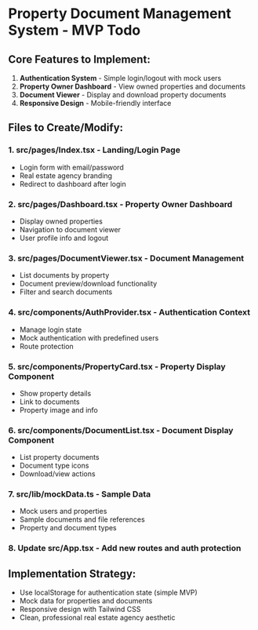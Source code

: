 # Property Document Management System - MVP Todo

## Core Features to Implement:
1. **Authentication System** - Simple login/logout with mock users
2. **Property Owner Dashboard** - View owned properties and documents
3. **Document Viewer** - Display and download property documents
4. **Responsive Design** - Mobile-friendly interface

## Files to Create/Modify:

### 1. **src/pages/Index.tsx** - Landing/Login Page
- Login form with email/password
- Real estate agency branding
- Redirect to dashboard after login

### 2. **src/pages/Dashboard.tsx** - Property Owner Dashboard  
- Display owned properties
- Navigation to document viewer
- User profile info and logout

### 3. **src/pages/DocumentViewer.tsx** - Document Management
- List documents by property
- Document preview/download functionality
- Filter and search documents

### 4. **src/components/AuthProvider.tsx** - Authentication Context
- Manage login state
- Mock authentication with predefined users
- Route protection

### 5. **src/components/PropertyCard.tsx** - Property Display Component
- Show property details
- Link to documents
- Property image and info

### 6. **src/components/DocumentList.tsx** - Document Display Component
- List property documents
- Document type icons
- Download/view actions

### 7. **src/lib/mockData.ts** - Sample Data
- Mock users and properties
- Sample documents and file references
- Property and document types

### 8. **Update src/App.tsx** - Add new routes and auth protection

## Implementation Strategy:
- Use localStorage for authentication state (simple MVP)
- Mock data for properties and documents  
- Responsive design with Tailwind CSS
- Clean, professional real estate agency aesthetic